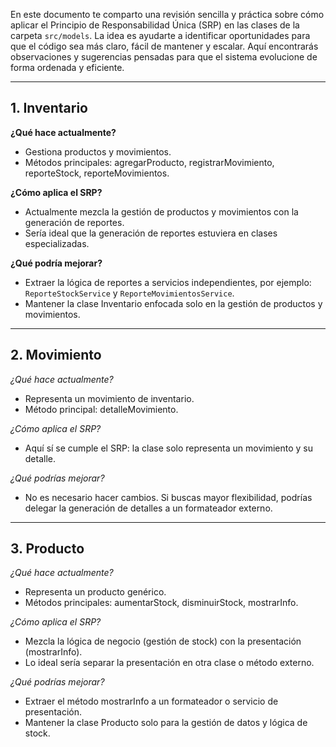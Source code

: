 En este documento te comparto una revisión sencilla y práctica sobre cómo aplicar el Principio de Responsabilidad Única (SRP) en las clases de la carpeta `src/models`. La idea es ayudarte a identificar oportunidades para que el código sea más claro, fácil de mantener y escalar. Aquí encontrarás observaciones y sugerencias pensadas para que el sistema evolucione de forma ordenada y eficiente.

---

## 1. Inventario

**¿Qué hace actualmente?**
- Gestiona productos y movimientos.
- Métodos principales: agregarProducto, registrarMovimiento, reporteStock, reporteMovimientos.

**¿Cómo aplica el SRP?**
- Actualmente mezcla la gestión de productos y movimientos con la generación de reportes.
- Sería ideal que la generación de reportes estuviera en clases especializadas.

**¿Qué podría mejorar?**
- Extraer la lógica de reportes a servicios independientes, por ejemplo: `ReporteStockService` y `ReporteMovimientosService`.
- Mantener la clase Inventario enfocada solo en la gestión de productos y movimientos.

---
## 2. Movimiento

*¿Qué hace actualmente?*
- Representa un movimiento de inventario.
- Método principal: detalleMovimiento.

*¿Cómo aplica el SRP?*
- Aquí sí se cumple el SRP: la clase solo representa un movimiento y su detalle.

*¿Qué podrías mejorar?*
- No es necesario hacer cambios. Si buscas mayor flexibilidad, podrías delegar la generación de detalles a un formateador externo.

---

## 3. Producto

*¿Qué hace actualmente?*
- Representa un producto genérico.
- Métodos principales: aumentarStock, disminuirStock, mostrarInfo.

*¿Cómo aplica el SRP?*
- Mezcla la lógica de negocio (gestión de stock) con la presentación (mostrarInfo).
- Lo ideal sería separar la presentación en otra clase o método externo.

*¿Qué podrías mejorar?*
- Extraer el método mostrarInfo a un formateador o servicio de presentación.
- Mantener la clase Producto solo para la gestión de datos y lógica de stock.
